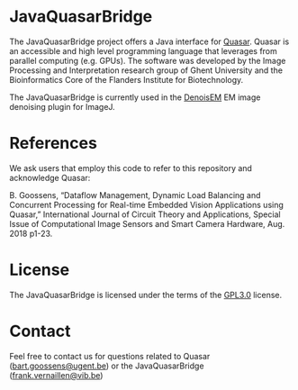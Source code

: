 # JavaQuasarBridge
The JavaQuasarBridge project offers a Java interface for [Quasar](http://gepura.io/quasar/). Quasar is an accessible and high level programming language that leverages from parallel computing (e.g. GPUs). The software was developed by the Image Processing and Interpretation research group of Ghent University and the Bioinformatics Core of the Flanders Institute for Biotechnology. 

The JavaQuasarBridge is currently used in the [DenoisEM](http://bioimagingcore.be/DenoisEM/) EM image denoising plugin for ImageJ. 

# References
We ask users that employ this code to refer to this repository and acknowledge Quasar: 
  
  B. Goossens, “Dataflow Management, Dynamic Load Balancing and Concurrent Processing for Real-time Embedded Vision Applications using Quasar,” International Journal of Circuit Theory and Applications, Special Issue of Computational Image Sensors and Smart Camera Hardware, Aug. 2018 p1-23. 
  
# License
The JavaQuasarBridge is licensed under the terms of the [GPL3.0](LICENSE) license.

# Contact
Feel free to contact us for questions related to Quasar (bart.goossens@ugent.be) or the JavaQuasarBridge (frank.vernaillen@vib.be)
